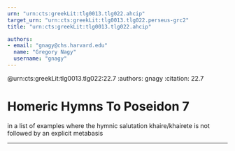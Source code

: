 ```yaml
---
urn: "urn:cts:greekLit:tlg0013.tlg022.ahcip"
target_urn: "urn:cts:greekLit:tlg0013.tlg022.perseus-grc2"
title: "urn:cts:greekLit:tlg0013.tlg022.ahcip"

authors:
- email: "gnagy@chs.harvard.edu"
  name: "Gregory Nagy"
  username: "gnagy"
---
```


@urn:cts:greekLit:tlg0013.tlg022:22.7
:authors: gnagy
:citation: 22.7


# Homeric Hymns To Poseidon 7

<p>in a list of examples where the hymnic salutation khaire/khairete is not followed by an explicit metabasis</p>

---

